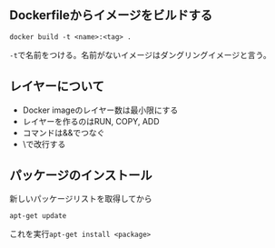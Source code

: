 ## Dockerfileからイメージをビルドする

```
docker build -t <name>:<tag> .
```

`-t`で名前をつける。名前がないイメージはダングリングイメージと言う。

## レイヤーについて
- Docker imageのレイヤー数は最小限にする
- レイヤーを作るのはRUN, COPY, ADD
- コマンドは&&でつなぐ
- \で改行する

## パッケージのインストール
新しいパッケージリストを取得してから
```
apt-get update
```

これを実行`apt-get install <package>`
